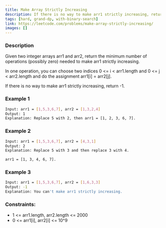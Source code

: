 ```yaml
---
title: Make Array Strictly Increasing
description: If there is no way to make arr1 strictly increasing, return -1.
tags: [hard, grand-dp, with-binary-search]
link: https://leetcode.com/problems/make-array-strictly-increasing/
images: []
---
```


### Description

Given two integer arrays arr1 and arr2, return the minimum number of operations (possibly zero) needed to make arr1 strictly increasing.

In one operation, you can choose two indices 0 <= i < arr1.length and 0 <= j < arr2.length and do the assignment arr1[i] = arr2[j].

If there is no way to make arr1 strictly increasing, return -1.

### Example 1

```bash
Input: arr1 = [1,5,3,6,7], arr2 = [1,3,2,4]
Output: 1
Explanation: Replace 5 with 2, then arr1 = [1, 2, 3, 6, 7].
```

### Example 2

```bash
Input: arr1 = [1,5,3,6,7], arr2 = [4,3,1]
Output: 2
Explanation: Replace 5 with 3 and then replace 3 with 4. 

arr1 = [1, 3, 4, 6, 7].
```

### Example 3

```bash
Input: arr1 = [1,5,3,6,7], arr2 = [1,6,3,3]
Output: -1
Explanation: You can't make arr1 strictly increasing.
```

### Constraints:

- 1 <= arr1.length, arr2.length <= 2000
- 0 <= arr1[i], arr2[i] <= 10^9